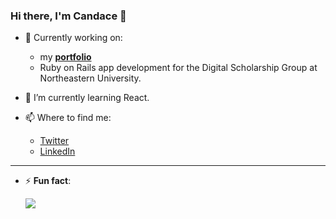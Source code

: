 ### Hi there, I'm Candace 👋

- 🔭 Currently working on:
  - my [**portfolio**](https://fierce-springs-79146.herokuapp.com/)
  - Ruby on Rails app development for the Digital Scholarship Group at Northeastern University.


- 🌱 I’m currently learning React.


- 📫 Where to find me:
  - [Twitter](https://twitter.com/CCCodeWrangler)
  - [LinkedIn](https://www.linkedin.com/in/candacehazlett/)

---

- ⚡ **Fun fact**:

    ![](https://media.giphy.com/media/uR6JMOFCtLmXkcKOkG/giphy.gif)
   
